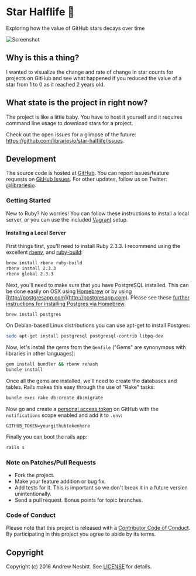 # Star Halflife &#127775;

Exploring how the value of GitHub stars decays over time

![Screenshot](https://cloud.githubusercontent.com/assets/1060/21371493/9ed7ecde-c709-11e6-8a64-77a0bfe99489.png)

## Why is this a thing?

I wanted to visualize the change and rate of change in star counts for projects on GitHub and see what happened if you reduced the value of a star from 1 to 0 as it reached 2 years old.

## What state is the project in right now?

The project is like a little baby. You have to host it yourself and it requires command line usage to download stars for a project.

Check out the open issues for a glimpse of the future: https://github.com/librariesio/star-halflife/issues.

## Development

The source code is hosted at [GitHub](https://github.com/librariesio/star-halflife).
You can report issues/feature requests on [GitHub Issues](https://github.com/librariesio/star-halflife/issues).
For other updates, follow us on Twitter: [@librariesio](https://twitter.com/librariesio).

### Getting Started

New to Ruby? No worries! You can follow these instructions to install a local server, or you can use the included [Vagrant](https://www.vagrantup.com/docs/why-vagrant/) setup.

#### Installing a Local Server

First things first, you'll need to install Ruby 2.3.3. I recommend using the excellent [rbenv](https://github.com/rbenv/rbenv),
and [ruby-build](https://github.com/rbenv/ruby-build):

```bash
brew install rbenv ruby-build
rbenv install 2.3.3
rbenv global 2.3.3
```

Next, you'll need to make sure that you have PostgreSQL installed. This can be
done easily on OSX using [Homebrew](http://mxcl.github.io/homebrew/) or by using [http://postgresapp.com](http://postgresapp.com). Please see these [further instructions for installing Postgres via Homebrew](http://www.mikeball.us/blog/setting-up-postgres-with-homebrew/).

```bash
brew install postgres
```

On Debian-based Linux distributions you can use apt-get to install Postgres:

```bash
sudo apt-get install postgresql postgresql-contrib libpq-dev
```

Now, let's install the gems from the `Gemfile` ("Gems" are synonymous with libraries in other
languages):

```bash
gem install bundler && rbenv rehash
bundle install
```

Once all the gems are installed, we'll need to create the databases and
tables. Rails makes this easy through the use of "Rake" tasks:

```bash
bundle exec rake db:create db:migrate
```

Now go and create a [personal access token](https://github.com/settings/tokens) on GitHub with the `notifications` scope enabled and add it to `.env`:

```
GITHUB_TOKEN=yourgithubtokenhere
```

Finally you can boot the rails app:

```bash
rails s
```

### Note on Patches/Pull Requests

 * Fork the project.
 * Make your feature addition or bug fix.
 * Add tests for it. This is important so we don't break it in a future version unintentionally.
 * Send a pull request. Bonus points for topic branches.

### Code of Conduct

Please note that this project is released with a [Contributor Code of Conduct](CODE_OF_CONDUCT.md). By participating in this project you agree to abide by its terms.

## Copyright

Copyright (c) 2016 Andrew Nesbitt. See [LICENSE](https://github.com/librariesio/star-halflife/blob/master/LICENSE.txt) for details.
